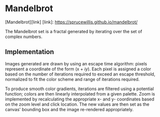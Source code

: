 # Mandelbrot

[Mandelbrot][link]
[link]: https://sprucewillis.github.io/mandelbrot/

The Mandelbrot set is a fractal generated by iterating over the set of complex numbers.

## Implementation

Images generated are drawn by using an escape time algorithm: pixels represent a coordinate of the form (x + *iy*). Each pixel is assigned a color based on the number of iterations required to exceed an escape threshold, normalized to fit the color scheme and range of iterations required.  

To produce smooth color gradients, iterations are filtered using a potential function; colors are then linearly interpolated from a given palette. Zoom is implemented by recalculating the appropriate x- and y- coordinates based on the zoom level and click location. The new values are then set as the canvas' bounding box and the image re-rendered appropriately. 

